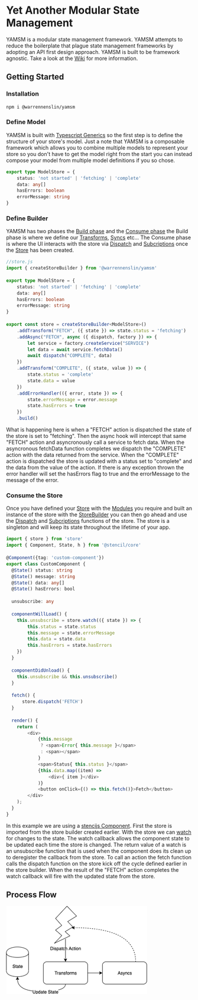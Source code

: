 # Yet Another Modular State Management
YAMSM is a modular state management framework. YAMSM attempts to reduce the boilerplate that plague state management frameworks by adopting an API first design approach. YAMSM is built to be framework agnostic. Take a look at the [Wiki](https://github.com/Warrenn/yamsm/wiki) for more information.
## Getting Started
### Installation
```sh
npm i @warrennenslin/yamsm
```
### Define Model
YAMSM is built with [Typescript Generics](https://www.typescriptlang.org/docs/handbook/generics.html) so the first step is to define the structure of your store's model. Just a note that YAMSM is a composable framework which allows you to combine multiple models to represent your store so you don't have to get the model right from the start you can instead compose your model from multiple model definitions if you so chose.
```typescript
export type ModelStore = {
    status: 'not started' | 'fetching' | 'complete'
    data: any[]
    hasErrors: boolean
    errorMessage: string
}
```
### Define Builder
YAMSM has two phases the [Build phase](https://todo) and the [Consume phase](https://TODO) the Build phase is where we define our [Transforms](https://TODO), [Syncs](https://TODO) etc... The Consume phase is where the UI interacts with the store via [Dispatch](https://TODO) and [Subcriptions](https://TODO) once the [Store](https://TODO) has been created.
```typescript
//store.js
import { createStoreBuilder } from '@warrennenslin/yamsm'

export type ModelStore = {
    status: 'not started' | 'fetching' | 'complete'
    data: any[]
    hasErrors: boolean
    errorMessage: string
}

export const store = createStoreBuilder<ModelStore>()
    .addTransform("FETCH", ({ state }) => state.status = 'fetching')
    .addAsync("FETCH", async ({ dispatch, factory }) => {
        let service = factory.createService("SERVICE")
        let data = await service.fetchData()
        await dispatch("COMPLETE", data)
    })
    .addTransform("COMPLETE", ({ state, value }) => {
        state.status = 'complete'
        state.data = value
    })
    .addErrorHandler(({ error, state }) => {
        state.errorMessage = error.message
        state.hasErrors = true
    })
    .build()
```
What is happening here is when a "FETCH" action is dispatched the state of the store is set to "fetching". Then the async hook will intercept that same "FETCH" action and asyncronously call a service to fetch data. When the asyncronous fetchData function completes we dispatch the "COMPLETE" action with the data returned from the service. When the "COMPLETE" action is dispatched the store is updated with a status set to "complete" and the data from the value of the action. If there is any exception thrown the error handler will set the hasErrors flag to true and the errorMessage to the message of the error.
### Consume the Store
Once you have defined your [Store](https://TODO) with the [Modules](https://TODO) you require and built an instance of the store with the [StoreBuilder](https://TODO) you can then go ahead and use the [Dispatch](https://TODO) and [Subcriptions](https://TODO) functions of the store. The store is a singleton and will keep its state throughout the lifetime of your app.
```typescript
import { store } from 'store'
import { Component, State, h } from '@stencil/core'

@Component({tag: 'custom-component'})
export class CustomComponent {
  @State() status: string
  @State() message: string
  @State() data: any[]
  @State() hasErrors: bool

  unsubscribe: any

  componentWillLoad() {
    this.unsubscribe = store.watch(({ state }) => {
        this.status = state.status
        this.message = state.errorMessage
        this.data = state.data
        this.hasErrors = state.hasErrors
    })
  }

  componentDidUnload() {
    this.unsubscribe && this.unsubscribe()
  }

  fetch() {
      store.dispatch('FETCH')
  }

  render() {
    return (
        <div>
            {this.message 
             ? <span>Error{ this.message }</span>
             : <span></span>
            }
            <span>Status{ this.status }</span>
            {this.data.map((item) =>
                <div>{ item }</div>
            )}
            <button onClick={() => this.fetch()}>Fetch</button>
        </div>
    );
  }
}
```
In this example we are using a [stencijs Component](https://stenciljs.com/docs/component). First the store is imported from the store builder created earlier. With the store we can [watch](https://TODO) for changes to the state. The watch callback allows the component state to be updated each time the store is changed. The return value of a watch is an unsubscribe function that is used when the component does its clean up to deregister the callback from the store. To call an action the fetch function calls the dispatch function on the store kick off the cycle defined earlier in the store builder. When the result of the "FETCH" action completes the watch callback will fire with the updated state from the store.
## Process Flow
![Lifecycle](StateFlow.png)